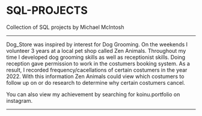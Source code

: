 # SQL-PROJECTS
Collection of SQL projects by Michael McIntosh 
**********************************************
Dog_Store was inspired by interest for Dog Grooming. On the weekends I volunteer 3 years at a local pet shop called Zen Animals. Throughout my time I developed dog grooming skills as well as receptionist skills. Doing reception gave permission to work in the costumers booking system. As a result, I recorded frequency/cacellations of certain costumers in the year 2022. With this information Zen Animals could view which costumers to follow up on or do research to determine why certain costumers cancel.

You can also view my achievement by searching for koinu.portfolio on instagram.
*********************************************
